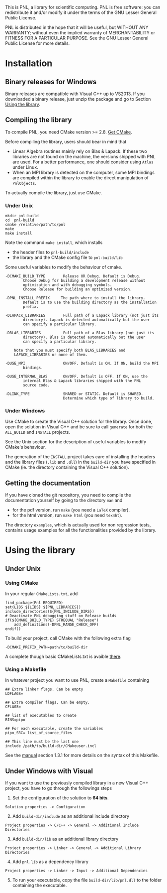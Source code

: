 This is PNL, a library for scientific computing. PNL is free software:
you can redistribute it and/or modify it under the terms of the GNU Lesser
General Public License. 

PNL is distributed in the hope that it will be useful, but WITHOUT ANY
WARRANTY; without even the implied warranty of MERCHANTABILITY or
FITNESS FOR A PARTICULAR PURPOSE.  See the GNU Lesser General Public
License for more details.


# Installation

## Binary releases for Windows

Binary releases are compatible with Visual C++ up to VS2013. 
If you downloaded a binary release, just unzip the package and go to
Section [Using the library](#under-windows-with-visual).


## Compiling the library


To compile PNL, you need CMake version >= 2.8. [Get CMake](http://cmake.org/cmake/resources/software.html).

Before compiling the library, users should bear in mind that 
- Linear Algebra routines mainly rely on Blas & Lapack. If these two
  libraries are not found on the machine, the versions shipped with PNL are
  used. For a better performance, one should consider using `Atlas` under
  Linux.
- When an MPI library is detected on the computer, some MPI bindings
  are compiled within the library to enable the direct manipulation of
  `PnlObjects`. 


To actually compile the library, just use CMake. 

### Under Unix

```
mkdir pnl-build
cd  pnl-build
cmake /relative/path/to/pnl
make
make install
```

Note the command `make install`, which installs
- the header files to `pnl-build/include`
- the library and the CMake config file to `pnl-build/lib`


Some useful variables to modify the behaviour of cmake.

```
-DCMAKE_BUILD_TYPE        Release OR Debug. Default is Debug.
        Choose Debug for building a development release without
        optimization and with debugging symbols.
        Choose Release for building an optimized version.

-DPNL_INSTALL_PREFIX     The path where to install the library.
        Default is to use the building directory as the installation
        prefix.

-DLAPACK_LIBRARIES        Full path of a Lapack library (not just its
        directory). Lapack is detected automatically but the user
        can specify a particular library.

-DBLAS_LIBRARIES          Full path of a Blas library (not just its
        directory). Blas is detected automatically but the user
        can specify a particular library.

    Note that you must specify both BLAS_LIBRARIES and
    LAPACK_LIBRARIES or none of them.

-DUSE_MPI                 ON/OFF. Default is ON. If ON, build the MPI
        bindings.

-DUSE_INTERNAL_BLAS       ON/OFF. Default is OFF. If ON, use the
        internal Blas & Lapack libraries shipped with the PNL
        source code.

-DLINK_TYPE               SHARED or STATIC. Default is SHARED.
                          Determine which type of library to build.

```

### Under Windows

Use CMake to create the Visual C++ solution for the library. Once done,
open the solution in Visual C++ and be sure to call `generate` for both the
`ALL_BUILD` and `INSTALL` projects.


See the Unix section for the description of useful variables to modify
CMake's behaviour.

The generation of the `INSTALL` project takes care of installing the
headers and the library files (`.lib` and `.dll`) in the `build-dir` you
have specified in CMake (ie. the directory containing the Visual C++
solution).



## Getting the documentation

If you have cloned the git repository, you need to compile the
documentation yourself by going to the directory `man` and 
- for the pdf version, run `make` (you need a `LaTeX` compiler). 
- for the html version, run `make html` (you need `tex4ht`). 

The directory `examples`, which is actually used for non regression tests,
contains usage examples for all the functionalities provided by the
library.

# Using the library

## Under Unix

### Using CMake

In your regular `CMakeLists.txt`, add
```
find_package(Pnl REQUIRED)
set(LIBS ${LIBS} ${PNL_LIBRARIES})
include_directories(${PNL_INCLUDE_DIRS})
# Deactivate PNL debugging stuff on Release builds
if(${CMAKE_BUILD_TYPE} STREQUAL "Release")
    add_definitions(-DPNL_RANGE_CHECK_OFF)
endif()
```

To build your project, call CMake with the following extra flag
```
-DCMAKE_PREFIX_PATH=path/to/build-dir
```

A complete though basic CMakeLists.txt is avaible [there](perso/CMakeLists-example.txt).

### Using a Makefile


In whatever project you want to use PNL, create a `Makefile` containing
```
## Extra linker flags. Can be empty
LDFLAGS=

## Extra compiler flags. Can be empty.
CFLAGS=

## list of executables to create
BINS=pipo

## For each executable, create the variables
pipo_SRC= list_of_source_files

## This line must be the last one
include /path/to/build-dir/CMakeuser.incl
```
See the [manual](https://pnlnum.github.io/pnl/manual-html/pnl-manual.html) section 1.3.1 for more details on the syntax of this Makefile.



## Under Windows with Visual

If you want to use the previously compiled library in a new Visual C++
project, you have to go through the followings steps

1. Set the configuration of the solution to __64 bits__.
```
Solution properties -> Configuration
```
2. Add `build-dir/include` as an additional include directory
```
Project properties -> C/C++ -> General -> Additional Include Directories
```
3. Add `build-dir/lib` as an additional library directory
```
Project properties -> Linker -> General -> Additional Library Directories
```
4. Add `pnl.lib` as a dependency library
```
Project properties -> Linker -> Input -> Additional Dependencies
```
5. To run your executable, copy the file `build-dir/lib/pnl.dll` to the folder containing the executable.
